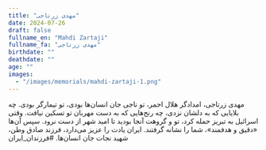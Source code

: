 ```yaml
---
title: "مهدی زرتاجی"
date: 2024-07-26
draft: false
fullname_en: "Mahdi Zartaji"
fullname_fa: "مهدی زرتاجی"
birthdate: ""
deathdate: ""
age: ""
images:
  - "/images/memorials/mahdi-zartaji-1.png"
---
```


مهدی زرتاجی، امدادگر هلال احمر، تو ناجی جان انسان‌ها بودی، تو تیمارگر بودی. چه بلایایی که به دلشان نزدی، چه رنج‌هایی که به دست مهربان تو تسکین نیافت. وقتی اسرائیل به تبریز حمله کرد، تو و گروهت آنجا بودید تا امید شهر از دست نرود. سپس آن‌ها «دقیق و هدفمند»، شما را نشانه گرفتند. ایران یادت را عزیز می‌دارد، فرزند صادق وطن، شهید نجات جان انسان‌ها.
#فرزندان_ایران